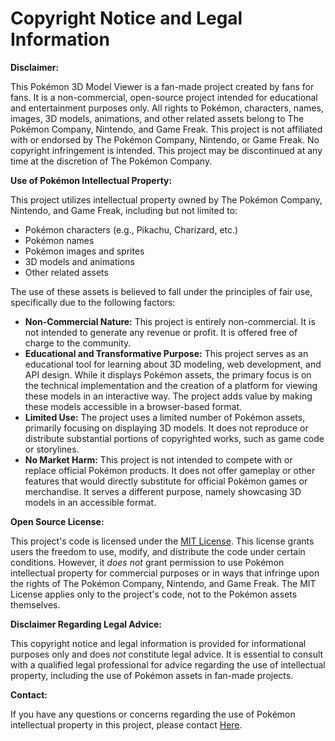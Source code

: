 # Copyright Notice and Legal Information

**Disclaimer:**

This Pokémon 3D Model Viewer is a fan-made project created by fans for fans. It is a non-commercial, open-source project intended for educational and entertainment purposes only. All rights to Pokémon, characters, names, images, 3D models, animations, and other related assets belong to The Pokémon Company, Nintendo, and Game Freak. This project is not affiliated with or endorsed by The Pokémon Company, Nintendo, or Game Freak. No copyright infringement is intended. This project may be discontinued at any time at the discretion of The Pokémon Company.

**Use of Pokémon Intellectual Property:**

This project utilizes intellectual property owned by The Pokémon Company, Nintendo, and Game Freak, including but not limited to:

* Pokémon characters (e.g., Pikachu, Charizard, etc.)
* Pokémon names
* Pokémon images and sprites
* 3D models and animations
* Other related assets

The use of these assets is believed to fall under the principles of fair use, specifically due to the following factors:

* **Non-Commercial Nature:** This project is entirely non-commercial. It is not intended to generate any revenue or profit. It is offered free of charge to the community.
* **Educational and Transformative Purpose:** This project serves as an educational tool for learning about 3D modeling, web development, and API design. While it displays Pokémon assets, the primary focus is on the technical implementation and the creation of a platform for viewing these models in an interactive way. The project adds value by making these models accessible in a browser-based format.
* **Limited Use:** The project uses a limited number of Pokémon assets, primarily focusing on displaying 3D models. It does not reproduce or distribute substantial portions of copyrighted works, such as game code or storylines.
* **No Market Harm:** This project is not intended to compete with or replace official Pokémon products. It does not offer gameplay or other features that would directly substitute for official Pokémon games or merchandise.  It serves a different purpose, namely showcasing 3D models in an accessible format.

**Open Source License:**

This project's code is licensed under the [MIT License](./LICENSE).  This license grants users the freedom to use, modify, and distribute the code under certain conditions. However, it *does not* grant permission to use Pokémon intellectual property for commercial purposes or in ways that infringe upon the rights of The Pokémon Company, Nintendo, and Game Freak.  The MIT License applies only to the project's code, not to the Pokémon assets themselves.

**Disclaimer Regarding Legal Advice:**

This copyright notice and legal information is provided for informational purposes only and does *not* constitute legal advice.  It is essential to consult with a qualified legal professional for advice regarding the use of intellectual property, including the use of Pokémon assets in fan-made projects.

**Contact:**

If you have any questions or concerns regarding the use of Pokémon intellectual property in this project, please contact [Here](https://discord.gg/4JptVPw8qn).
